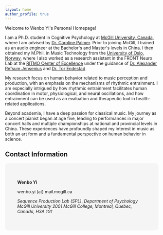 ```yaml
---
layout: home
author_profile: true
---
```


Welcome to Wenbo YI's Personal Homepage!

I am a Ph.D. student in Cognitive Psychology at [McGill University, Canada](https://www.mcgill.ca/psychology/), where I am advised by [Dr. Caroline Palmer](https://www.mcgill.ca/spl/palmer). Prior to joining McGill, I trained as an audio engineer at the Bachelor's and Master's levels in China. I then obtained my M.Phil. in Music Technology from the [University of Oslo, Norway](https://www.uio.no/english/index.html), where I also worked as a research assistant in the FRONT Neuro Lab at the [RITMO Center of Excellence](https://www.uio.no/ritmo/english/RITMO) under the guidance of [Dr. Alexander Refsum Jensenius](https://www.uio.no/ritmo/english/people/management/alexanje/index.html) and [Dr. Tor Endestad](https://www.sv.uio.no/psi/english/people/academic/tendesta/)

My research focus on human behavior related to music perception and production, with an emphasis on the mechanisms of rhythmic entrainment. I am especially intrigued by how rhythmic entrainment facilitates human coordination in motor, physiological, and neural oscillations, and how entrainment can be used as an evaluation and therapeutic tool in health-related applications.

Beyond academia, I have a deep passion for classical music. My journey as a concert pianist began at age five, leading to performances in major concert halls and multiple championships at national and provincial levels in China. These experiences have profoundly shaped my interest in music as both an art form and a fundamental perspective on human behavior in science.

## Contact Information

<div style="background-color: #f5f5f5; padding: 40px; border-radius: 10px;">

**Wenbo Yi**       

wenbo.yi (at) mail.mcgill.ca

*Sequence Production Lab (SPL)*, *Department of Psychology*
*McGill University*
*2001 McGill College, Montreal, Quebec, Canada, H3A 1G1*
</div>